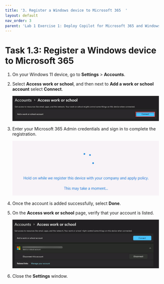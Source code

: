 ```yaml
---
title: '3. Register a Windows device to Microsoft 365  '
layout: default
nav_order: 3
parent: 'Lab 1 Exercise 1: Deploy Copilot for Microsoft 365 and Windows Copilot'
---
```


# Task 1.3: Register a Windows device to Microsoft 365  

1.  On your Windows 11 device, go to **Settings** > **Accounts**.   

 

1.  Select **Access work or school**, and then next to **Add a work or school account** select **Connect**. 

 

    ![7a.jpg](../media/7a.jpg) 

 

1.  Enter your Microsoft 365 Admin credentials and sign in to complete the registration.  

 

    ![b5.jpg](../media/b5.jpg) 

 

1.  Once the account is added successfully, select **Done**. 

 

1.  On the **Access work or school** page, verify that your account is listed.  

 

    ![8a.jpg](../media/8a.jpg) 

 

1.  Close the **Settings** window. 

 
